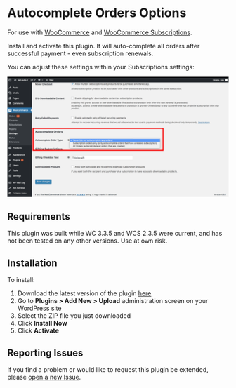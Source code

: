 # Autocomplete Orders Options

For use with [WooCommerce](https://github.com/woocommerce/woocommerce) and [WooCommerce Subscriptions](https://woocommerce.com/products/woocommerce-subscriptions/).

Install and activate this plugin. It will auto-complete all orders after successful payment - even subscription renewals.

You can adjust these settings within your Subscriptions settings:

![Product with custom From and Price string](https://raw.githubusercontent.com/jrick1229/autocomplete-orders-options/master/includes/imgs/screenshot-settings.png)

## Requirements

This plugin was built while WC 3.3.5 and WCS 2.3.5 were current, and has not been tested on any other versions. Use at own risk.

## Installation

To install:

1. Download the latest version of the plugin [here](https://github.com/jrick1229/autocomplete-orders-options/archive/master.zip)
1. Go to **Plugins > Add New > Upload** administration screen on your WordPress site
1. Select the ZIP file you just downloaded
1. Click **Install Now**
1. Click **Activate**

## Reporting Issues

If you find a problem or would like to request this plugin be extended, please [open a new Issue](https://github.com/jrick1229/autocomplete-orders-options/issues/new).

